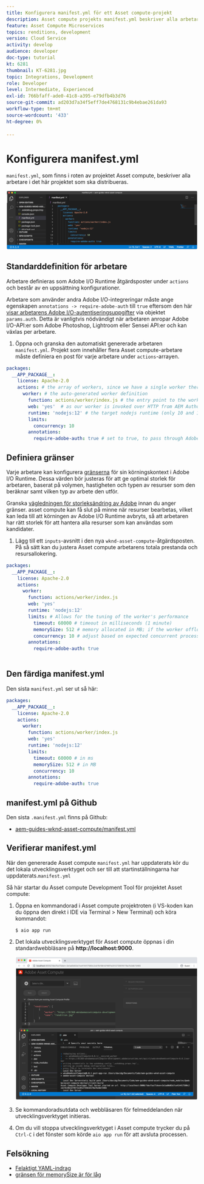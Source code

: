 ```yaml
---
title: Konfigurera manifest.yml för ett Asset compute-projekt
description: Asset compute projekts manifest.yml beskriver alla arbetare i det här projektet som ska distribueras.
feature: Asset Compute Microservices
topics: renditions, development
version: Cloud Service
activity: develop
audience: developer
doc-type: tutorial
kt: 6281
thumbnail: KT-6281.jpg
topic: Integrations, Development
role: Developer
level: Intermediate, Experienced
exl-id: 766bfaff-ade0-41c8-a395-e79dfb4b3d76
source-git-commit: ad203d7a34f5eff7de4768131c9b4ebae261da93
workflow-type: tm+mt
source-wordcount: '433'
ht-degree: 0%

---
```


# Konfigurera manifest.yml

`manifest.yml`, som finns i roten av projektet Asset compute, beskriver alla arbetare i det här projektet som ska distribueras.

![manifest.yml](./assets/manifest/manifest.png)

## Standarddefinition för arbetare

Arbetare definieras som Adobe I/O Runtime åtgärdsposter under `actions` och består av en uppsättning konfigurationer.

Arbetare som använder andra Adobe I/O-integreringar måste ange egenskapen `annotations -> require-adobe-auth` till `true` eftersom den här [visar arbetarens Adobe I/O-autentiseringsuppgifter](https://experienceleague.adobe.com/docs/asset-compute/using/extend/develop-custom-application.html#access-adobe-apis) via objektet `params.auth`. Detta är vanligtvis nödvändigt när arbetaren anropar Adobe I/O-API:er som Adobe Photoshop, Lightroom eller Sensei API:er och kan växlas per arbetare.

1. Öppna och granska den automatiskt genererade arbetaren `manifest.yml`. Projekt som innehåller flera Asset compute-arbetare måste definiera en post för varje arbetare under `actions`-arrayen.

```yml
packages:
  __APP_PACKAGE__:
    license: Apache-2.0
    actions: # the array of workers, since we have a single worker there is only one entry beneath actions
      worker: # the auto-generated worker definition
        function: actions/worker/index.js # the entry point to the worker 
        web: 'yes'  # as our worker is invoked over HTTP from AEM Author service
        runtime: 'nodejs:12' # the target nodejs runtime (only 10 and 12 are supported)
        limits:
          concurrency: 10
        annotations:
          require-adobe-auth: true # set to true, to pass through Adobe I/O access token/client id via params.auth in the worker, typically required when the worker calls out to Adobe I/O APIs such as the Adobe Photoshop, Lightroom or Sensei APIs.
```

## Definiera gränser

Varje arbetare kan konfigurera [gränserna](https://www.adobe.io/apis/experienceplatform/runtime/docs.html#!adobedocs/adobeio-runtime/master/guides/system_settings.md) för sin körningskontext i Adobe I/O Runtime. Dessa värden bör justeras för att ge optimal storlek för arbetaren, baserat på volymen, hastigheten och typen av resurser som den beräknar samt vilken typ av arbete den utför.

Granska [vägledningen för storleksändring av Adobe](https://experienceleague.adobe.com/docs/asset-compute/using/extend/develop-custom-application.html#sizing-workers) innan du anger gränser. asset compute kan få slut på minne när resurser bearbetas, vilket kan leda till att körningen av Adobe I/O Runtime avbryts, så att arbetaren har rätt storlek för att hantera alla resurser som kan användas som kandidater.

1. Lägg till ett `inputs`-avsnitt i den nya `wknd-asset-compute`-åtgärdsposten. På så sätt kan du justera Asset compute arbetarens totala prestanda och resursallokering.

```yml
packages:
  __APP_PACKAGE__:
    license: Apache-2.0
    actions: 
      worker:
        function: actions/worker/index.js 
        web: 'yes' 
        runtime: 'nodejs:12'
        limits: # Allows for the tuning of the worker's performance
          timeout: 60000 # timeout in milliseconds (1 minute)
          memorySize: 512 # memory allocated in MB; if the worker offloads heavy computational work to other Web services this number can be reduced
          concurrency: 10 # adjust based on expected concurrent processing and timeout 
        annotations:
          require-adobe-auth: true
           
```

## Den färdiga manifest.yml

Den sista `manifest.yml` ser ut så här:

```yml
packages:
  __APP_PACKAGE__:
    license: Apache-2.0
    actions: 
      worker:
        function: actions/worker/index.js 
        web: 'yes' 
        runtime: 'nodejs:12'
        limits:
          timeout: 60000 # in ms
          memorySize: 512 # in MB
          concurrency: 10 
        annotations:
          require-adobe-auth: true
```

## manifest.yml på Github

Den sista `.manifest.yml` finns på Github:

+ [aem-guides-wknd-asset-compute/manifest.yml](https://github.com/adobe/aem-guides-wknd-asset-compute/blob/master/manifest.yml)


## Verifierar manifest.yml

När den genererade Asset compute `manifest.yml` har uppdaterats kör du det lokala utvecklingsverktyget och ser till att startinställningarna har uppdaterats.`manifest.yml`

Så här startar du Asset compute Development Tool för projektet Asset compute:

1. Öppna en kommandorad i Asset compute projektroten (i VS-koden kan du öppna den direkt i IDE via Terminal > New Terminal) och köra kommandot:

   ```
   $ aio app run
   ```

1. Det lokala utvecklingsverktyget för Asset compute öppnas i din standardwebbläsare på __http://localhost:9000__.

   ![aio-appkörning](assets/environment-variables/aio-app-run.png)

1. Se kommandoradsutdata och webbläsaren för felmeddelanden när utvecklingsverktyget initieras.
1. Om du vill stoppa utvecklingsverktyget i Asset compute trycker du på `Ctrl-C` i det fönster som körde `aio app run` för att avsluta processen.

## Felsökning

+ [Felaktigt YAML-indrag](../troubleshooting.md#incorrect-yaml-indentation)
+ [gränsen för memorySize är för låg](../troubleshooting.md#memorysize-limit-is-set-too-low)
